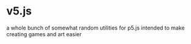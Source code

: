 # v5.js
a whole bunch of somewhat random utilities for p5.js intended to make creating games and art easier

